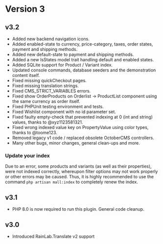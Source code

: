 <script setup>
import SpoilerStd from '../../.vitepress/components/SpoilerStd.vue'
</script>

# Version 3

## v3.2

<SpoilerStd label="Changes">

- Added new backend navigation icons.
- Added enabled-state to currency, price-category, taxes, order states, payment and shipping methods.
- Added new default-state to payment and shipping methods.
- Added a new IsStates model trait handling default and enabled states.
- Added SQLite support for Product / Variant index.
- Updated console commands, database seeders and the demonstration content itself.
- Fixed missing quickCheckout pages.
- Fixed missing translation strings.
- Fixed CMS_STRICT_VARIABLES errors.
- Fixed show OrderProducts on Orderlist -> ProductList component using the same currency as order itself.
- Fixed PHPUnit testing environment and tests.
- Fixed Wishlist component with no id parameter set.
- Fixed faulty empty-check that prevented indexing at 0 (int and string) values, thanks to @xyz1123581321.
- Fixed wrong indexed value key on PropertyValue using color types, thanks to @toome123.
- Removed legacy v1 code / replaced obsolete OctoberCMS controllers.
- Many other bugs, minor changes, general clean-ups and more.

</SpoilerStd>

<SpoilerStd label="Required Actions">

### Update your index

Due to an error, some products and variants (as well as their properties), were not indexed 
correctly, whereupon filter options may not work properly or other errors may be caused. Thus, it is 
highly recommended to use the command `php artisan mall:index` to completely renew the index. 

</SpoilerStd>


## v3.1

<SpoilerStd label="Changes">

-  PHP 8.0 is now required to run this plugin. General code cleanup.

</SpoilerStd>


## v3.0

<SpoilerStd label="Changes">

- Introduced RainLab.Translate v2 support

</SpoilerStd>
